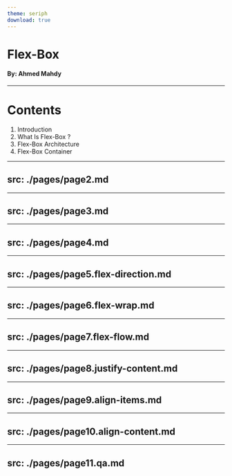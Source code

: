 ```yaml
---
theme: seriph
download: true
---
```

# Flex-Box

#### By: Ahmed Mahdy

---

# Contents
1. Introduction
2. What Is Flex-Box ?
3. Flex-Box Architecture
4. Flex-Box Container

---
src:  ./pages/page2.md
---

---
src:  ./pages/page3.md
---

---
src:  ./pages/page4.md
---

---
src:  ./pages/page5.flex-direction.md
---

---
src:  ./pages/page6.flex-wrap.md
---

---
src:  ./pages/page7.flex-flow.md
---

---
src:  ./pages/page8.justify-content.md
---

---
src:  ./pages/page9.align-items.md
---

---
src:  ./pages/page10.align-content.md
---

---
src:  ./pages/page11.qa.md
---
